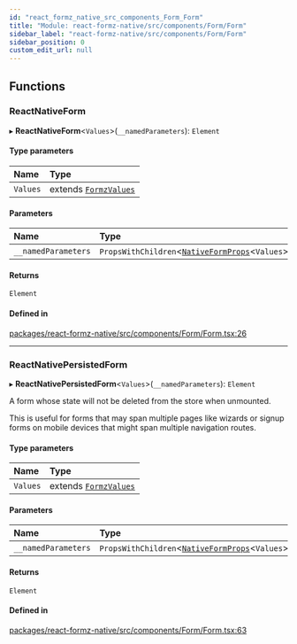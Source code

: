 ```yaml
---
id: "react_formz_native_src_components_Form_Form"
title: "Module: react-formz-native/src/components/Form/Form"
sidebar_label: "react-formz-native/src/components/Form/Form"
sidebar_position: 0
custom_edit_url: null
---
```


## Functions

### ReactNativeForm

▸ **ReactNativeForm**<`Values`\>(`__namedParameters`): `Element`

#### Type parameters

| Name | Type |
| :------ | :------ |
| `Values` | extends [`FormzValues`](react_formz_src_types_form.md#formzvalues) |

#### Parameters

| Name | Type |
| :------ | :------ |
| `__namedParameters` | `PropsWithChildren`<[`NativeFormProps`](../interfaces/react_formz_native_src_components_Form_Form_types.NativeFormProps.md)<`Values`\>\> |

#### Returns

`Element`

#### Defined in

[packages/react-formz-native/src/components/Form/Form.tsx:26](https://github.com/ZerryStack/react-formz/blob/main/packages/react-formz-native/src/components/Form/Form.tsx#L26)

___

### ReactNativePersistedForm

▸ **ReactNativePersistedForm**<`Values`\>(`__namedParameters`): `Element`

A form whose state will not be deleted from the store when unmounted.

This is useful for forms that may span multiple pages like wizards
or signup forms on mobile devices that might span multiple navigation routes.

#### Type parameters

| Name | Type |
| :------ | :------ |
| `Values` | extends [`FormzValues`](react_formz_src_types_form.md#formzvalues) |

#### Parameters

| Name | Type |
| :------ | :------ |
| `__namedParameters` | `PropsWithChildren`<[`NativeFormProps`](../interfaces/react_formz_native_src_components_Form_Form_types.NativeFormProps.md)<`Values`\>\> |

#### Returns

`Element`

#### Defined in

[packages/react-formz-native/src/components/Form/Form.tsx:63](https://github.com/ZerryStack/react-formz/blob/main/packages/react-formz-native/src/components/Form/Form.tsx#L63)
